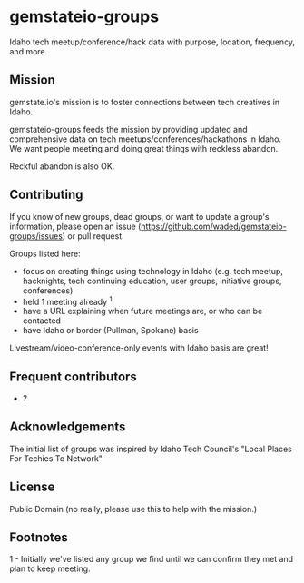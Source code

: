 # gemstateio-groups
Idaho tech meetup/conference/hack data with purpose, location, frequency, and more

## Mission
gemstate.io's mission is to foster connections between tech creatives in Idaho. 

gemstateio-groups feeds the mission by providing updated and comprehensive data on tech meetups/conferences/hackathons in Idaho. We want people meeting and doing great things with reckless abandon.

Reckful abandon is also OK.

## Contributing
If you know of new groups, dead groups, or want to update a group's information, please open an issue (https://github.com/waded/gemstateio-groups/issues) or pull request.

Groups listed here:

- focus on creating things using technology in Idaho (e.g. tech meetup, hacknights, tech continuing education, user groups, initiative groups, conferences)
- held 1 meeting already <sup>1</sup>
- have a URL explaining when future meetings are, or who can be contacted 
- have Idaho or border (Pullman, Spokane) basis

Livestream/video-conference-only events with Idaho basis are great!

## Frequent contributors
- ?

## Acknowledgements
The initial list of groups was inspired by Idaho Tech Council's "Local Places For Techies To Network"

## License
Public Domain (no really, please use this to help with the mission.)

## Footnotes
1 - Initially we've listed any group we find until we can confirm they met and plan to keep meeting.